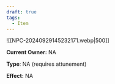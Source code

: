```yaml
---
draft: true
tags:
  - Item
---
```

![[NPC-20240929145232171.webp|500]]

**Current Owner:** NA

**Type**: NA (requires attunement)

**Effect:** NA
